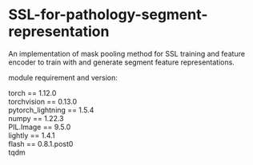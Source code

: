 # SSL-for-pathology-segment-representation

An implementation of mask pooling method for SSL training and feature encoder to train with and generate segment feature representations.

module requirement and version:    

torch == 1.12.0  
torchvision == 0.13.0  
pytorch_lightning == 1.5.4  
numpy == 1.22.3  
PIL.Image == 9.5.0  
lightly == 1.4.1  
flash == 0.8.1.post0  
tqdm
